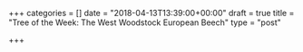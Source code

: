+++
categories = []
date = "2018-04-13T13:39:00+00:00"
draft = true
title = "Tree of the Week: The West Woodstock European Beech"
type = "post"

+++

